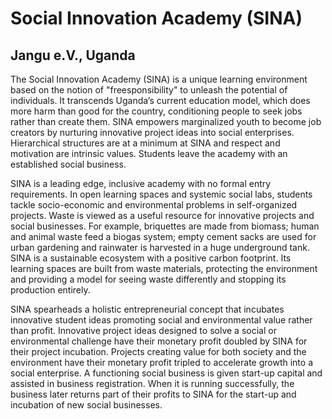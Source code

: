 # Social Innovation Academy (SINA)
## Jangu e.V., Uganda

The Social Innovation Academy (SINA) is a unique learning environment
based on the notion of "freesponsibility" to unleash the potential of
individuals. It transcends Uganda’s current education model, which does
more harm than good for the country, conditioning people to seek jobs
rather than create them. SINA empowers marginalized youth to become job
creators by nurturing innovative project ideas into social enterprises.
Hierarchical structures are at a minimum at SINA and respect and
motivation are intrinsic values. Students leave the academy with an
established social business.

SINA is a leading edge, inclusive academy with no formal entry
requirements. In open learning spaces and systemic social labs, students
tackle socio-economic and environmental problems in self-organized
projects. Waste is viewed as a useful resource for innovative projects
and social businesses. For example, briquettes are made from biomass;
human and animal waste feed a biogas system; empty cement sacks are used
for urban gardening and rainwater is harvested in a huge underground
tank. SINA is a sustainable ecosystem with a positive carbon
footprint. Its learning spaces are built from waste materials,
protecting the environment and providing a model for seeing waste
differently and stopping its production entirely.

SINA spearheads a holistic entrepreneurial concept that incubates
innovative student ideas promoting social and environmental value
rather than profit. Innovative project ideas designed to solve a
social or environmental challenge have their monetary profit doubled
by SINA for their project incubation. Projects creating value for
both society and the environment have their monetary profit tripled
to accelerate growth into a social enterprise. A functioning social
business is given start-up capital and assisted in business
registration. When it is running successfully, the business later
returns part of their profits to SINA for the start-up and
incubation of new social businesses.

